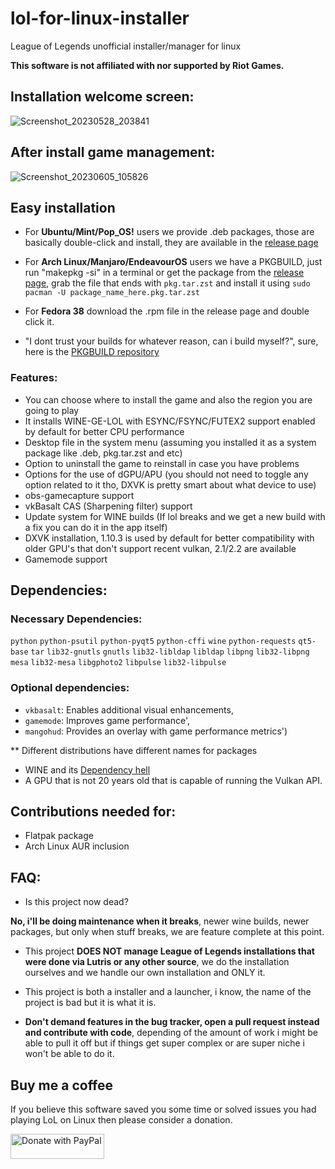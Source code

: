 # lol-for-linux-installer

League of Legends unofficial installer/manager for linux

<b>This software is not affiliated with nor supported by Riot Games.</b>

## Installation welcome screen:
![Screenshot_20230528_203841](https://github.com/kassindornelles/lol-for-linux-installer/assets/40970965/dc0d48b9-a1fc-440c-9bbc-28ba47966011)

## After install game management:
![Screenshot_20230605_105826](https://github.com/kassindornelles/lol-for-linux-installer/assets/40970965/3fa04d33-c1a5-490d-987b-00babb179268)

## Easy installation
- For <b>Ubuntu/Mint/Pop_OS!</b> users we provide .deb packages, those are basically double-click and install, they are available in the [release page](https://github.com/kassindornelles/lol-for-linux-installer/releases)
  
- For <b>Arch Linux/Manjaro/EndeavourOS</b> users we have a PKGBUILD, just run "makepkg -si" in a terminal or get the package from the [release page](https://github.com/kassindornelles/lol-for-linux-installer/releases), grab the file that ends with `pkg.tar.zst` and install it using `sudo pacman -U package_name_here.pkg.tar.zst`
  
- For <b>Fedora 38</b> download the .rpm file in the release page and double click it.

- "I dont trust your builds for whatever reason, can i build myself?", sure, here is the [PKGBUILD repository](https://github.com/kassindornelles/lol-for-linux-installer-pkgbuild)

### Features:
- You can choose where to install the game and also the region you are going to play
- It installs WINE-GE-LOL with ESYNC/FSYNC/FUTEX2 support enabled by default for better CPU performance
- Desktop file in the system menu (assuming you installed it as a system package like .deb, pkg.tar.zst and etc)
- Option to uninstall the game to reinstall in case you have problems
- Options for the use of dGPU/APU (you should not need to toggle any option related to it tho, DXVK is pretty smart about what device to use)
- obs-gamecapture support
- vkBasalt CAS (Sharpening filter) support
- Update system for WINE builds (If lol breaks and we get a new build with a fix you can do it in the app itself)
- DXVK installation, 1.10.3 is used by default for better compatibility with older GPU's that don't support recent vulkan, 2.1/2.2 are available
- Gamemode support

## <a name="dependencies"></a> Dependencies:

### Necessary Dependencies:

`python` `python-psutil` `python-pyqt5` `python-cffi` `wine` `python-requests` `qt5-base` `tar` `lib32-gnutls` `gnutls` `lib32-libldap` `libldap` `libpng` `lib32-libpng` `mesa` `lib32-mesa` `libgphoto2` `libpulse` `lib32-libpulse`

### Optional dependencies:

- `vkbasalt`: Enables additional visual enhancements, 
- `gamemode`: Improves game performance', 
- `mangohud`: Provides an overlay with game performance metrics')

 ** Different distributions have different names for packages
   
- WINE and its [Dependency hell](https://www.gloriouseggroll.tv/how-to-get-out-of-wine-dependency-hell/)
- A GPU that is not 20 years old that is capable of running the Vulkan API.

## Contributions needed for:
- Flatpak package
- Arch Linux AUR inclusion

## FAQ:
- Is this project now dead?

<b>No, i'll be doing maintenance when it breaks</b>, newer wine builds, newer packages, but only when stuff breaks, we are feature complete at this point.

- This project <b>DOES NOT manage League of Legends installations that were done via Lutris or any other source</b>, we do the installation ourselves and we handle our own installation and ONLY it.

- This project is both a installer and a launcher, i know, the name of the project is bad but it is what it is.

- <b> Don't demand features in the bug tracker, open a pull request instead and contribute with code</b>, depending of the amount of work i might be able to pull it off but if things get super complex or are super niche i won't be able to do it.

## Buy me a coffee
If you believe this software saved you some time or solved issues you had playing LoL on Linux then please consider a donation.

<a href="https://www.paypal.com/donate/?hosted_button_id=UMJWYGDH2RC7E"><img src="https://github.com/andreostrovsky/donate-with-paypal/blob/master/grey.svg" alt="Donate with PayPal" width="150" height="40"></a>

